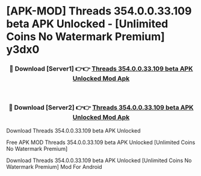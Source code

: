 # [APK-MOD] Threads 354.0.0.33.109 beta APK Unlocked - [Unlimited Coins No Watermark Premium] y3dx0



<div align="center">
<h3>🔴 Download [Server1] 👉👉 <a href="https://momento.my/?title=Threads_354.0.0.33.109_beta_APK_Unlocked">Threads 354.0.0.33.109 beta APK Unlocked Mod Apk</a></h3><br>

<h3>🔴 Download [Server2] 👉👉 <a href="https://momento.my/?title=Threads_354.0.0.33.109_beta_APK_Unlocked">Threads 354.0.0.33.109 beta APK Unlocked Mod Apk</a></h3>
</div>



Download Threads 354.0.0.33.109 beta APK Unlocked 

Free APK MOD Threads 354.0.0.33.109 beta APK Unlocked [Unlimited Coins No Watermark Premium]

Download Threads 354.0.0.33.109 beta APK Unlocked [Unlimited Coins No Watermark Premium] Mod For Android
